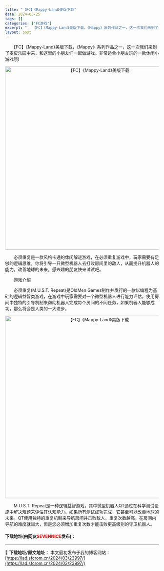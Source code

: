 ```yaml
---
title: "【FC】《Mappy-Land》美版下载"
date: 2024-03-25
tags: []
categories: ["FC游戏"]
excerpt: "　　【FC】《Mappy-Land》美版下载，《Mappy》系列作品之一，这一次我们来到了麦皮乐园中来，和这里的小朋友们一起做游戏。非常适合小朋友玩的一款休闲小游戏哦! 　　必须重复是一款风格卡通的休闲解谜游戏，在必须重复游戏中，玩家需要有足够的逻辑思维，你将引导一只微型机器人去打败房间里的敌人，从&hellip;"
layout: post
---
```


 <p>　　【FC】《Mappy-Land》美版下载，《Mappy》系列作品之一，这一次我们来到了麦皮乐园中来，和这里的小朋友们一起做游戏。非常适合小朋友玩的一款休闲小游戏哦!</p> <p align="center"><img align="" border="0" src="https://lad.sfcrom.cn/wp-content/uploads/2024/03/20240325_6601960328a92.png" width="599" alt="【FC】《Mappy-Land》美版下载" /></p> <p>　　必须重复是一款风格卡通的休闲解谜游戏，在必须重复游戏中，玩家需要有足够的逻辑思维，你将引导一只微型机器人去打败房间里的敌人，从而提升机器人的能力，改善地球的未来，感兴趣的朋友快来试试吧。</p> <p>　　游戏介绍</p> <p>　　必须重复(M.U.S.T. Repeat)是OldMen Games制作并发行的一款以编程为基础的逻辑益智类游戏，在游戏中玩家需要对一个微型机器人进行能力评估，使用房间中独特的引导机制来帮助机器人完成每个房间的不同任务，如果机器人能够成功，那么将会是人类的一大进步。</p> <p align="center"><img align="" border="0" src="https://lad.sfcrom.cn/wp-content/uploads/2024/03/20240325_66019603df699.png" width="596" alt="【FC】《Mappy-Land》美版下载" /></p> <p>　　M.U.S.T. Repeat是一种逻辑益智游戏，其中微型机器人QT通过在科学测试设施中解决难题来评估其认知能力。如果所有测试成功完成，它甚至可以改善地球的未来。QT使用独特的重复机制来导航房间并击败敌人。重复次数越高，在房间内导航的难度就越大，但是您必须增加重复次数才能击败更高级别的守卫机器人。</p> <p><h4>下载地址(由网友<font color="red">SEVENNICE</font>发布)：</h4></p> 

---
📖 **下载地址/原文地址：** 本文最初发布于我的博客网站：[https://lad.sfcrom.cn/2024/03/23997/](https://lad.sfcrom.cn/2024/03/23997/)
